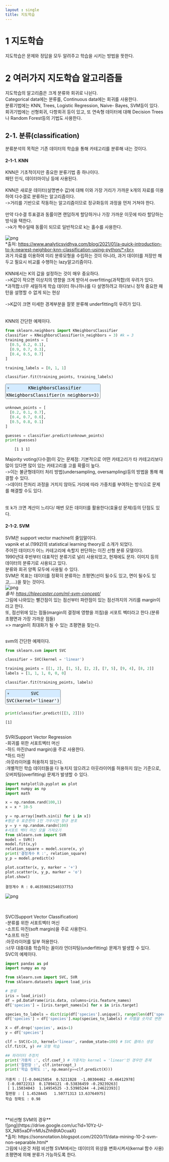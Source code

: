 ```yaml
---
layout : single
title: 지도학습
---
```

# 1 지도학습
지도학습은 문제와 정답을 모두 알려주고 학습을 시키는 방법을 뜻한다. <br>

# 2 여러가지 지도학습 알고리즘들
지도학습의 알고리즘은 크게 분류와 회귀로 나뉜다.<br>
Categorical data에는 분류를, Continuous data에는 회귀를 사용한다.<br>
분류기법에는 KNN, Trees, Logistic Regression, Naive- Bayes, SVM등이 있다.<br>
회귀기법에는 선형회귀, 다항회귀 등이 있고, 또 연속형 데이터에 대해 Decision Trees나 Random Forest등의 기법도 사용한다. <br>

## 2-1. 분류(classification)
분류분석의 목적은 기존 데이터의 학습을 통해 카테고리를 분류해 내는 것이다.<br>

#### 2-1-1. KNN
KNN은 기초적이지만 중요한 분류기법 중 하나이다. <br>
패턴 인식, 데이터마이닝 등에 사용된다.<br>
<br>
KNN은 새로운 데이터(설명변수 값)에 대해 이와 가장 거리가 가까운 k개의 자료를 이용하여 다수결로 분류하는 알고리즘이다.<br>
->거리를 기반으로 작동하는 알고리즘이므로 정규화등의 과정을 먼저 거쳐야 한다.<br>
<br>
만약 다수결 투표결과 동률이면 랜덤하게 할당하거나 가장 가까운 이웃에 따라 할당하는 방식을 택한다.<br>
->k가 짝수일때 동률이 되므로 일반적으로 k는 홀수를 사용한다.<br>
<br>
![png](https://drive.google.com/uc?id=1acW-pgn2huJVEciU7r1gqWrteH_iV5jf) <br>
*출처: https://www.analyticsvidhya.com/blog/2021/01/a-quick-introduction-to-k-nearest-neighbor-knn-classification-using-python/*<br>
<br>
과거 자료를 이용하여 미리 분류모형을 수립하는 것이 아니라, 과거 데이터를 저장만 해두고 필요시 비교를 수행하는 lazy알고리즘이다. <br>
<br>
KNN에서는 K의 값을 설정하는 것이 매우 중요하다.<br>
->K값이 작으면 이상치의 영향을 크게 받아서 overfitting(과적합)의 우려가 있다.<br>
*과적합:너무 세밀하게 학습 데이터 하나하나를 다 설명하려고 하다보니 정작 중요한 패턴을 설명할 수 없게 되는 현상<br>
<br>
->K값이 크면 미세한 경계부분을 잘못 분류해 underfitting의 우려가 있다.<br>
<br>
<br>
KNN의 간단한 예제이다.<br>

```python
from sklearn.neighbors import KNeighborsClassifier
classifier = KNeighborsClassifier(n_neighbors = 3) #k = 3
training_points = [
  [0.5, 0.2, 0.1],
  [0.9, 0.7, 0.3],
  [0.4, 0.5, 0.7]
]

training_labels = [0, 1, 1]

classifier.fit(training_points, training_labels)
```




<style>#sk-container-id-2 {color: black;}#sk-container-id-2 pre{padding: 0;}#sk-container-id-2 div.sk-toggleable {background-color: white;}#sk-container-id-2 label.sk-toggleable__label {cursor: pointer;display: block;width: 100%;margin-bottom: 0;padding: 0.3em;box-sizing: border-box;text-align: center;}#sk-container-id-2 label.sk-toggleable__label-arrow:before {content: "▸";float: left;margin-right: 0.25em;color: #696969;}#sk-container-id-2 label.sk-toggleable__label-arrow:hover:before {color: black;}#sk-container-id-2 div.sk-estimator:hover label.sk-toggleable__label-arrow:before {color: black;}#sk-container-id-2 div.sk-toggleable__content {max-height: 0;max-width: 0;overflow: hidden;text-align: left;background-color: #f0f8ff;}#sk-container-id-2 div.sk-toggleable__content pre {margin: 0.2em;color: black;border-radius: 0.25em;background-color: #f0f8ff;}#sk-container-id-2 input.sk-toggleable__control:checked~div.sk-toggleable__content {max-height: 200px;max-width: 100%;overflow: auto;}#sk-container-id-2 input.sk-toggleable__control:checked~label.sk-toggleable__label-arrow:before {content: "▾";}#sk-container-id-2 div.sk-estimator input.sk-toggleable__control:checked~label.sk-toggleable__label {background-color: #d4ebff;}#sk-container-id-2 div.sk-label input.sk-toggleable__control:checked~label.sk-toggleable__label {background-color: #d4ebff;}#sk-container-id-2 input.sk-hidden--visually {border: 0;clip: rect(1px 1px 1px 1px);clip: rect(1px, 1px, 1px, 1px);height: 1px;margin: -1px;overflow: hidden;padding: 0;position: absolute;width: 1px;}#sk-container-id-2 div.sk-estimator {font-family: monospace;background-color: #f0f8ff;border: 1px dotted black;border-radius: 0.25em;box-sizing: border-box;margin-bottom: 0.5em;}#sk-container-id-2 div.sk-estimator:hover {background-color: #d4ebff;}#sk-container-id-2 div.sk-parallel-item::after {content: "";width: 100%;border-bottom: 1px solid gray;flex-grow: 1;}#sk-container-id-2 div.sk-label:hover label.sk-toggleable__label {background-color: #d4ebff;}#sk-container-id-2 div.sk-serial::before {content: "";position: absolute;border-left: 1px solid gray;box-sizing: border-box;top: 0;bottom: 0;left: 50%;z-index: 0;}#sk-container-id-2 div.sk-serial {display: flex;flex-direction: column;align-items: center;background-color: white;padding-right: 0.2em;padding-left: 0.2em;position: relative;}#sk-container-id-2 div.sk-item {position: relative;z-index: 1;}#sk-container-id-2 div.sk-parallel {display: flex;align-items: stretch;justify-content: center;background-color: white;position: relative;}#sk-container-id-2 div.sk-item::before, #sk-container-id-2 div.sk-parallel-item::before {content: "";position: absolute;border-left: 1px solid gray;box-sizing: border-box;top: 0;bottom: 0;left: 50%;z-index: -1;}#sk-container-id-2 div.sk-parallel-item {display: flex;flex-direction: column;z-index: 1;position: relative;background-color: white;}#sk-container-id-2 div.sk-parallel-item:first-child::after {align-self: flex-end;width: 50%;}#sk-container-id-2 div.sk-parallel-item:last-child::after {align-self: flex-start;width: 50%;}#sk-container-id-2 div.sk-parallel-item:only-child::after {width: 0;}#sk-container-id-2 div.sk-dashed-wrapped {border: 1px dashed gray;margin: 0 0.4em 0.5em 0.4em;box-sizing: border-box;padding-bottom: 0.4em;background-color: white;}#sk-container-id-2 div.sk-label label {font-family: monospace;font-weight: bold;display: inline-block;line-height: 1.2em;}#sk-container-id-2 div.sk-label-container {text-align: center;}#sk-container-id-2 div.sk-container {/* jupyter's `normalize.less` sets `[hidden] { display: none; }` but bootstrap.min.css set `[hidden] { display: none !important; }` so we also need the `!important` here to be able to override the default hidden behavior on the sphinx rendered scikit-learn.org. See: https://github.com/scikit-learn/scikit-learn/issues/21755 */display: inline-block !important;position: relative;}#sk-container-id-2 div.sk-text-repr-fallback {display: none;}</style><div id="sk-container-id-2" class="sk-top-container"><div class="sk-text-repr-fallback"><pre>KNeighborsClassifier(n_neighbors=3)</pre><b>In a Jupyter environment, please rerun this cell to show the HTML representation or trust the notebook. <br />On GitHub, the HTML representation is unable to render, please try loading this page with nbviewer.org.</b></div><div class="sk-container" hidden><div class="sk-item"><div class="sk-estimator sk-toggleable"><input class="sk-toggleable__control sk-hidden--visually" id="sk-estimator-id-2" type="checkbox" checked><label for="sk-estimator-id-2" class="sk-toggleable__label sk-toggleable__label-arrow">KNeighborsClassifier</label><div class="sk-toggleable__content"><pre>KNeighborsClassifier(n_neighbors=3)</pre></div></div></div></div></div>




```python
unknown_points = [
  [0.2, 0.1, 0.7],
  [0.4, 0.7, 0.6],
  [0.5, 0.8, 0.1]
]

guesses = classifier.predict(unknown_points)
print(guesses)
```
```
    [1 1 1]

```

Majority voting(다수결)이 갖는 문제점: 기본적으로 어떤 카테고리가 타 카테고리보다 많이 있다면 많이 있는 카테고리를 고를 확률이 높다.<br>
->이는 불균형데이터 처리 방법(undersampling, oversampling)등의 방법을 통해 해결할 수 있다.<br>
->데이터 전처리 과정을 거치지 않아도 거리에 따라 가중치를 부여하는 방식으로 문제를 해결할 수도 있다.<br>
<br>
<br>
또 k가 크면 계산이 느리다/ 매번 모든 데이터를 활용한다(효율성 문제)등의 단점도 있다.

#### 2-1-2. SVM
SVM은 support vector machine의 줄임말이다.<Br>
vapnik et al.(1992)의 statistical learning theory로 소개가 되었다.<Br>
주어진 데이터가 어느 카테고리에 속할지 판단하는 이진 선형 분류 모델이다.<br>
1990년대 후반부터 대표적인 분류기로 널리 사용되었고, 현재에도 문자. 이미지 등의 데이터의 분류기로 사용되고 있다.<br>
분류와 회귀 양쪽 모두에 사용될 수 있다.<br>
SVM은 목표는 데이터를 정확히 분류하는 초평면(선이 될수도 있고, 면이 될수도 있고,....)을 찾는 것이다.<br>
![png](https://drive.google.com/uc?id=1w9ReEHskGEvXsE-e2UDM27ptx22GZrRO)<br>
*출처: https://hleecaster.com/ml-svm-concept/* <br>
그림에 나와있는 빨간점이 있는 점선부터 파란점이 있는 점선까지의 거리를 margin이라고 한다.<br>
또, 점선위에 있는 점들(margin의 결정에 영향을 끼침)을 서포트 벡터라고 한다.(분류 초평면과 가장 가까운 점들)<br>
=> margin이 최대화가 될 수 있는 초평면을 찾는다.<br>
<br>

svm의 간단한 예제이다.<br>

```python
from sklearn.svm import SVC

classifier = SVC(kernel = 'linear')

training_points = [[1, 2], [1, 5], [2, 2], [7, 5], [9, 4], [8, 2]]
labels = [1, 1, 1, 0, 0, 0]

classifier.fit(training_points, labels) 
```




<style>#sk-container-id-3 {color: black;}#sk-container-id-3 pre{padding: 0;}#sk-container-id-3 div.sk-toggleable {background-color: white;}#sk-container-id-3 label.sk-toggleable__label {cursor: pointer;display: block;width: 100%;margin-bottom: 0;padding: 0.3em;box-sizing: border-box;text-align: center;}#sk-container-id-3 label.sk-toggleable__label-arrow:before {content: "▸";float: left;margin-right: 0.25em;color: #696969;}#sk-container-id-3 label.sk-toggleable__label-arrow:hover:before {color: black;}#sk-container-id-3 div.sk-estimator:hover label.sk-toggleable__label-arrow:before {color: black;}#sk-container-id-3 div.sk-toggleable__content {max-height: 0;max-width: 0;overflow: hidden;text-align: left;background-color: #f0f8ff;}#sk-container-id-3 div.sk-toggleable__content pre {margin: 0.2em;color: black;border-radius: 0.25em;background-color: #f0f8ff;}#sk-container-id-3 input.sk-toggleable__control:checked~div.sk-toggleable__content {max-height: 200px;max-width: 100%;overflow: auto;}#sk-container-id-3 input.sk-toggleable__control:checked~label.sk-toggleable__label-arrow:before {content: "▾";}#sk-container-id-3 div.sk-estimator input.sk-toggleable__control:checked~label.sk-toggleable__label {background-color: #d4ebff;}#sk-container-id-3 div.sk-label input.sk-toggleable__control:checked~label.sk-toggleable__label {background-color: #d4ebff;}#sk-container-id-3 input.sk-hidden--visually {border: 0;clip: rect(1px 1px 1px 1px);clip: rect(1px, 1px, 1px, 1px);height: 1px;margin: -1px;overflow: hidden;padding: 0;position: absolute;width: 1px;}#sk-container-id-3 div.sk-estimator {font-family: monospace;background-color: #f0f8ff;border: 1px dotted black;border-radius: 0.25em;box-sizing: border-box;margin-bottom: 0.5em;}#sk-container-id-3 div.sk-estimator:hover {background-color: #d4ebff;}#sk-container-id-3 div.sk-parallel-item::after {content: "";width: 100%;border-bottom: 1px solid gray;flex-grow: 1;}#sk-container-id-3 div.sk-label:hover label.sk-toggleable__label {background-color: #d4ebff;}#sk-container-id-3 div.sk-serial::before {content: "";position: absolute;border-left: 1px solid gray;box-sizing: border-box;top: 0;bottom: 0;left: 50%;z-index: 0;}#sk-container-id-3 div.sk-serial {display: flex;flex-direction: column;align-items: center;background-color: white;padding-right: 0.2em;padding-left: 0.2em;position: relative;}#sk-container-id-3 div.sk-item {position: relative;z-index: 1;}#sk-container-id-3 div.sk-parallel {display: flex;align-items: stretch;justify-content: center;background-color: white;position: relative;}#sk-container-id-3 div.sk-item::before, #sk-container-id-3 div.sk-parallel-item::before {content: "";position: absolute;border-left: 1px solid gray;box-sizing: border-box;top: 0;bottom: 0;left: 50%;z-index: -1;}#sk-container-id-3 div.sk-parallel-item {display: flex;flex-direction: column;z-index: 1;position: relative;background-color: white;}#sk-container-id-3 div.sk-parallel-item:first-child::after {align-self: flex-end;width: 50%;}#sk-container-id-3 div.sk-parallel-item:last-child::after {align-self: flex-start;width: 50%;}#sk-container-id-3 div.sk-parallel-item:only-child::after {width: 0;}#sk-container-id-3 div.sk-dashed-wrapped {border: 1px dashed gray;margin: 0 0.4em 0.5em 0.4em;box-sizing: border-box;padding-bottom: 0.4em;background-color: white;}#sk-container-id-3 div.sk-label label {font-family: monospace;font-weight: bold;display: inline-block;line-height: 1.2em;}#sk-container-id-3 div.sk-label-container {text-align: center;}#sk-container-id-3 div.sk-container {/* jupyter's `normalize.less` sets `[hidden] { display: none; }` but bootstrap.min.css set `[hidden] { display: none !important; }` so we also need the `!important` here to be able to override the default hidden behavior on the sphinx rendered scikit-learn.org. See: https://github.com/scikit-learn/scikit-learn/issues/21755 */display: inline-block !important;position: relative;}#sk-container-id-3 div.sk-text-repr-fallback {display: none;}</style><div id="sk-container-id-3" class="sk-top-container"><div class="sk-text-repr-fallback"><pre>SVC(kernel=&#x27;linear&#x27;)</pre><b>In a Jupyter environment, please rerun this cell to show the HTML representation or trust the notebook. <br />On GitHub, the HTML representation is unable to render, please try loading this page with nbviewer.org.</b></div><div class="sk-container" hidden><div class="sk-item"><div class="sk-estimator sk-toggleable"><input class="sk-toggleable__control sk-hidden--visually" id="sk-estimator-id-3" type="checkbox" checked><label for="sk-estimator-id-3" class="sk-toggleable__label sk-toggleable__label-arrow">SVC</label><div class="sk-toggleable__content"><pre>SVC(kernel=&#x27;linear&#x27;)</pre></div></div></div></div></div>



```python
print(classifier.predict([[3, 2]]))
```

    [1]
  

<br>
SVR(Support Vector Regression<br>
-회귀를 위한 서포트벡터 머신<br>
-하드 마진(hard margin)을 주로 사용한다.<br>
*하드 마진<br>
:아웃라이어를 허용하지 않는다. <br>
:개별적인 학습 데이터들을 다 놓치지 않으려고 아웃라이어를 허용하지 않는 기준으로, 오버피팅(overfitting) 문제가 발생할 수 있다.<br>

```python
import matplotlib.pyplot as plot
import numpy as np
import math

x = np.random.rand(100,1)
x = x * 10-5

y = np.array([math.sin(i) for i in x])
#평균 0 표준편차 1인 가우시안 정규 분포 
y = y + np.random.randn(100)
#서포트 백터 머신 모듈 가져오기 
from sklearn.svm import SVR
model = SVR()
model.fit(x,y)
relation_square = model.score(x, y)
print('결정계수 R :', relation_square)
y_p = model.predict(x)

plot.scatter(x, y, marker = '+')
plot.scatter(x, y_p, marker = 'o')
plot.show()
```

    결정계수 R : 0.46359832540337753
    


    
![png](https://drive.google.com/uc?id=1QZndFQep9sjgonaBIane3-P9uD-JhAm7)
    


<br>
<br>
SVC(Support Vector Classification)<br>
-분류를 위한 서포트벡터 머신<br>
-소프트 마진(soft margin)을 주로 사용한다.<br>
*소프트 마진<br>
:아웃라이어를 일부 허용한다. <br>
:너무 대충대충 학습하는 꼴이라 언더피팅(underfitting) 문제가 발생할 수 있다.<br>
SVC의 예제이다.<br>

```python
import pandas as pd
import numpy as np 

from sklearn.svm import SVC, SVR
from sklearn.datasets import load_iris 

# 분류
iris = load_iris()
df = pd.DataFrame(iris.data, columns=iris.feature_names)
df['species'] = [iris.target_names[x] for x in iris.target]

species_to_labels = dict(zip(df['species'].unique(), range(len(df['species'].unique()))))
df['species'] = df['species'].map(species_to_labels) # 라벨을 숫자로 변환 

X = df.drop('species', axis=1)
y = df['species']

```


```python
clf = SVC(C=10, kernel='linear', random_state=100) # SVC 클래스 생성
clf.fit(X, y) ## 모형 학습

## 파라미터 추정치
print('가중치 :', clf.coef_) # 가중치는 kernel = 'linear'인 경우만 존재
print('절편항 :', clf.intercept_)
print('학습 정확도 :', np.mean(y==clf.predict(X)))

```

    가중치 : [[-0.04625854  0.5211828  -1.00304462 -0.46412978]
     [-0.00722313  0.17894121 -0.53836459 -0.29239263]
     [ 1.15034043  1.14954525 -3.53985244 -4.24622393]]
    절편항 : [ 1.4528445   1.50771313 13.63764975]
    학습 정확도 : 0.98
    

<br>
<br>
**비선형 SVM의 경우** <br>
![png](https://drive.google.com/uc?id=10Yz-U-SX_N85xaDFrrMUsZhhBtAOcuaX) <br>
*출처: https://sonsnotation.blogspot.com/2020/11/data-mining-10-2-svm-non-separable.html*<br>
그림에 나온것 처럼 비선형 SVM에서는 데이터의 위상을 변화시켜서(kernal 함수 사용) 초평면에 의해 분류가 가능하도록 한다.<br>


